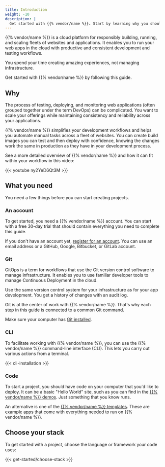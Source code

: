 ```yaml
---
title: Introduction
weight: -10
description: |
  Get started with {{% vendor/name %}}. Start by learning why you should be interested.
---
```


{{% vendor/name %}} is a cloud platform for responsibly building, running, and scaling fleets of websites and applications.
It enables you to run your web apps in the cloud with productive and consistent development and testing workflows.

You spend your time creating amazing experiences, not managing infrastructure.

Get started with {{% vendor/name %}} by following this guide.

## Why

The process of testing, deploying, and monitoring web applications (often grouped together under the term DevOps)
can be complicated.
You want to scale your offerings while maintaining consistency and reliability across your applications.

{{% vendor/name %}} simplifies your development workflows and helps you automate manual tasks across a fleet of websites.
You can create build images you can test and then deploy with confidence,
knowing the changes work the same in production as they have in your development process.

See a more detailed overview of {{% vendor/name %}} and how it can fit within your workflow in this video:

{{< youtube ny2YeD6Qt3M >}}

## What you need

You need a few things before you can start creating projects.

### An account

To get started, you need a {{% vendor/name %}} account.
You can start with a free 30-day trial that should contain everything you need to complete this guide.

If you don't have an account yet, [register for an account](https://auth.api.platform.sh/register).
You can use an email address or a GitHub, Google, Bitbucket, or GitLab account.

### Git

GitOps is a term for workflows that use the Git version control software to manage infrastructure.
It enables you to use familiar developer tools to manage Continuous Deployment in the cloud.

Use the same version control system for your infrastructure as for your app development.
You get a history of changes with an audit log.

Git is at the center of work with {{% vendor/name %}}.
That's why each step in this guide is connected to a common Git command.

Make sure your computer has [Git installed](https://git-scm.com/downloads).

### CLI

To facilitate working with {{% vendor/name %}}, you can use the {{% vendor/name %}} command-line interface (CLI).
This lets you carry out various actions from a terminal.

{{< cli-installation >}}

### Code

To start a project, you should have code on your computer that you'd like to deploy.
It can be a basic "Hello World" site, such as you can find in the [{{% vendor/name %}} demos](https://github.com/orgs/platformsh/repositories?type=all&q=topic%3Ademo).
Just something that you know runs.

An alternative is one of the [{{% vendor/name %}} templates](../development/templates.md).
These are example apps that come with everything needed to run on {{% vendor/name %}}.

## Choose your stack

To get started with a project, choose the language or framework your code uses:

{{< get-started/choose-stack >}}
